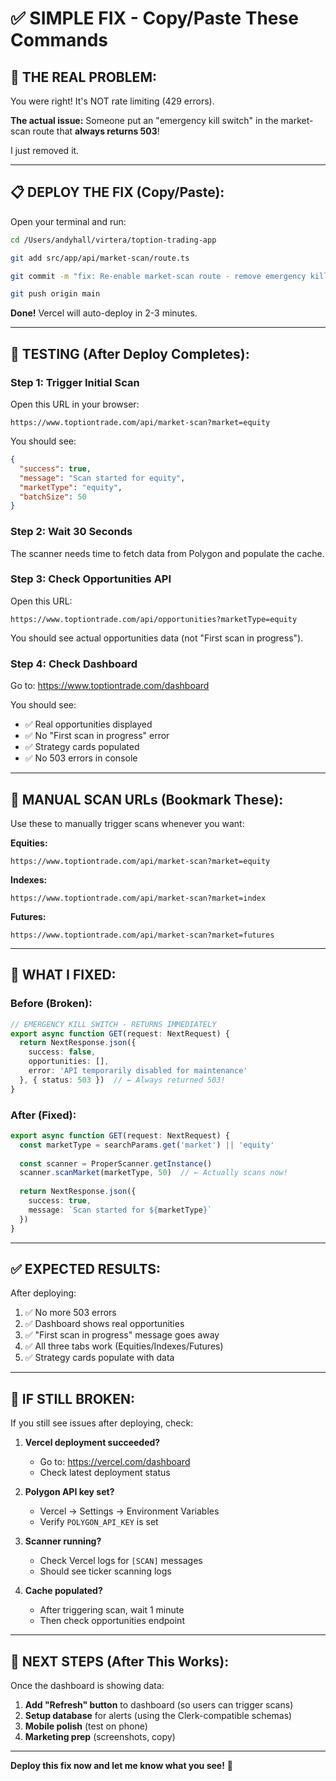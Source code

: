 # ✅ SIMPLE FIX - Copy/Paste These Commands

## 🎯 **THE REAL PROBLEM:**

You were right! It's NOT rate limiting (429 errors).

**The actual issue:** Someone put an "emergency kill switch" in the market-scan route that **always returns 503**!

I just removed it.

---

## 📋 **DEPLOY THE FIX (Copy/Paste):**

Open your terminal and run:

```bash
cd /Users/andyhall/virtera/toption-trading-app

git add src/app/api/market-scan/route.ts

git commit -m "fix: Re-enable market-scan route - remove emergency kill switch"

git push origin main
```

**Done!** Vercel will auto-deploy in 2-3 minutes.

---

## 🧪 **TESTING (After Deploy Completes):**

### **Step 1: Trigger Initial Scan**

Open this URL in your browser:
```
https://www.toptiontrade.com/api/market-scan?market=equity
```

You should see:
```json
{
  "success": true,
  "message": "Scan started for equity",
  "marketType": "equity",
  "batchSize": 50
}
```

### **Step 2: Wait 30 Seconds**

The scanner needs time to fetch data from Polygon and populate the cache.

### **Step 3: Check Opportunities API**

Open this URL:
```
https://www.toptiontrade.com/api/opportunities?marketType=equity
```

You should see actual opportunities data (not "First scan in progress").

### **Step 4: Check Dashboard**

Go to: https://www.toptiontrade.com/dashboard

You should see:
- ✅ Real opportunities displayed
- ✅ No "First scan in progress" error
- ✅ Strategy cards populated
- ✅ No 503 errors in console

---

## 🔄 **MANUAL SCAN URLs (Bookmark These):**

Use these to manually trigger scans whenever you want:

**Equities:**
```
https://www.toptiontrade.com/api/market-scan?market=equity
```

**Indexes:**
```
https://www.toptiontrade.com/api/market-scan?market=index
```

**Futures:**
```
https://www.toptiontrade.com/api/market-scan?market=futures
```

---

## 🎯 **WHAT I FIXED:**

### **Before (Broken):**
```typescript
// EMERGENCY KILL SWITCH - RETURNS IMMEDIATELY
export async function GET(request: NextRequest) {
  return NextResponse.json({ 
    success: false,
    opportunities: [],
    error: 'API temporarily disabled for maintenance' 
  }, { status: 503 })  // ← Always returned 503!
}
```

### **After (Fixed):**
```typescript
export async function GET(request: NextRequest) {
  const marketType = searchParams.get('market') || 'equity'
  
  const scanner = ProperScanner.getInstance()
  scanner.scanMarket(marketType, 50)  // ← Actually scans now!
  
  return NextResponse.json({ 
    success: true,
    message: `Scan started for ${marketType}`
  })
}
```

---

## ✅ **EXPECTED RESULTS:**

After deploying:

1. ✅ No more 503 errors
2. ✅ Dashboard shows real opportunities
3. ✅ "First scan in progress" message goes away
4. ✅ All three tabs work (Equities/Indexes/Futures)
5. ✅ Strategy cards populate with data

---

## 🚨 **IF STILL BROKEN:**

If you still see issues after deploying, check:

1. **Vercel deployment succeeded?**
   - Go to: https://vercel.com/dashboard
   - Check latest deployment status

2. **Polygon API key set?**
   - Vercel → Settings → Environment Variables
   - Verify `POLYGON_API_KEY` is set

3. **Scanner running?**
   - Check Vercel logs for `[SCAN]` messages
   - Should see ticker scanning logs

4. **Cache populated?**
   - After triggering scan, wait 1 minute
   - Then check opportunities endpoint

---

## 🎉 **NEXT STEPS (After This Works):**

Once the dashboard is showing data:

1. **Add "Refresh" button** to dashboard (so users can trigger scans)
2. **Setup database** for alerts (using the Clerk-compatible schemas)
3. **Mobile polish** (test on phone)
4. **Marketing prep** (screenshots, copy)

---

**Deploy this fix now and let me know what you see!** 🚀

